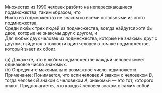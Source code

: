 Множество из 1990 человек разбито на непересекающиеся подмножества, таким образом, что
<br/> Никто из подмножества не знаком со всеми остальными из этого подмножества,
<br/> Среди любых трех людей из подмножества, всегда найдутся хотя бы двое, которые не знакомы друг с другом, и 
<br/> Для любых двух человек из подмножества, которые не знакомы друг с другом, найдется в точности один человек в том же подмножестве, который знает их обоих.
<br/> <br/>(а) Докажите, что в любом подмножестве каждый человек имеет одинаковое число знакомых.
<br/> (b) Определите максимально возможное число подмножеств.
<br/> Примечание: Понимается, что если человек $A$ знаком с человеком $B$, тогда человек $B$ знаком с человеком $A$, знакомый — это тот, которого знают. Предполагается, что каждый человек знаком с самим собой.